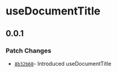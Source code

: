 # useDocumentTitle

## 0.0.1

### Patch Changes

- [`8b32b60`](https://github.com/changeelog/react-hooks/commit/8b32b60e6df1e8c4d75d042f64ec329a285024ce#diff-9f19f64df8f8e2f21db61fa9273c307b1aa5cc6ec6936fb65175eda76d4fa5c4)- Introduced useDocumentTitle
